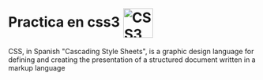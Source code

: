 # Practica en css3  <img align="center" src="https://github.com/Thomas-Boi/devicon/blob/master/icons/css3/css3-original-wordmark.svg" alt="CSS3" width="60" height="60"/>
                   
                   
                                                                                                                 
CSS, in Spanish "Cascading Style Sheets", is a graphic design language for defining and creating the presentation of a structured document written in a markup language
